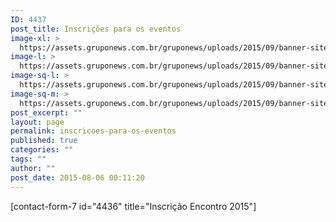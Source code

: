 ```yaml
---
ID: 4437
post_title: Inscrições para os eventos
image-xl: >
  https://assets.gruponews.com.br/gruponews/uploads/2015/09/banner-site-imersao-2015-2-1920x1080.png
image-l: >
  https://assets.gruponews.com.br/gruponews/uploads/2015/09/banner-site-imersao-2015-2-1280x720.png
image-sq-l: >
  https://assets.gruponews.com.br/gruponews/uploads/2015/09/banner-site-imersao-2015-2-1280x1280.png
image-sq-m: >
  https://assets.gruponews.com.br/gruponews/uploads/2015/09/banner-site-imersao-2015-2-720x720.png
post_excerpt: ""
layout: page
permalink: inscricoes-para-os-eventos
published: true
categories: ""
tags: ""
author: ""
post_date: 2015-08-06 00:11:20
---
```

[contact-form-7 id="4436" title="Inscrição Encontro 2015"]